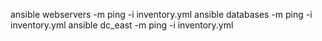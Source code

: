 ansible webservers -m ping -i inventory.yml
ansible databases -m ping -i inventory.yml
ansible dc_east -m ping -i inventory.yml
